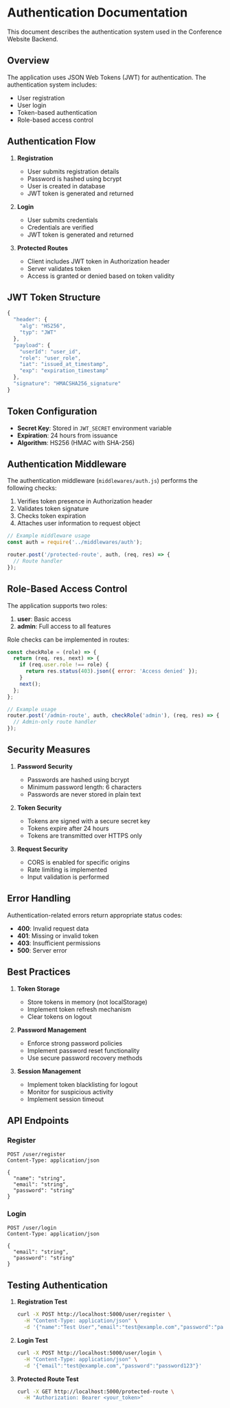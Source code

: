 # Authentication Documentation

This document describes the authentication system used in the Conference Website Backend.

## Overview

The application uses JSON Web Tokens (JWT) for authentication. The authentication system includes:
- User registration
- User login
- Token-based authentication
- Role-based access control

## Authentication Flow

1. **Registration**
   - User submits registration details
   - Password is hashed using bcrypt
   - User is created in database
   - JWT token is generated and returned

2. **Login**
   - User submits credentials
   - Credentials are verified
   - JWT token is generated and returned

3. **Protected Routes**
   - Client includes JWT token in Authorization header
   - Server validates token
   - Access is granted or denied based on token validity

## JWT Token Structure

```javascript
{
  "header": {
    "alg": "HS256",
    "typ": "JWT"
  },
  "payload": {
    "userId": "user_id",
    "role": "user_role",
    "iat": "issued_at_timestamp",
    "exp": "expiration_timestamp"
  },
  "signature": "HMACSHA256_signature"
}
```

## Token Configuration

- **Secret Key**: Stored in `JWT_SECRET` environment variable
- **Expiration**: 24 hours from issuance
- **Algorithm**: HS256 (HMAC with SHA-256)

## Authentication Middleware

The authentication middleware (`middlewares/auth.js`) performs the following checks:

1. Verifies token presence in Authorization header
2. Validates token signature
3. Checks token expiration
4. Attaches user information to request object

```javascript
// Example middleware usage
const auth = require('../middlewares/auth');

router.post('/protected-route', auth, (req, res) => {
  // Route handler
});
```

## Role-Based Access Control

The application supports two roles:
1. **user**: Basic access
2. **admin**: Full access to all features

Role checks can be implemented in routes:

```javascript
const checkRole = (role) => {
  return (req, res, next) => {
    if (req.user.role !== role) {
      return res.status(403).json({ error: 'Access denied' });
    }
    next();
  };
};

// Example usage
router.post('/admin-route', auth, checkRole('admin'), (req, res) => {
  // Admin-only route handler
});
```

## Security Measures

1. **Password Security**
   - Passwords are hashed using bcrypt
   - Minimum password length: 6 characters
   - Passwords are never stored in plain text

2. **Token Security**
   - Tokens are signed with a secure secret key
   - Tokens expire after 24 hours
   - Tokens are transmitted over HTTPS only

3. **Request Security**
   - CORS is enabled for specific origins
   - Rate limiting is implemented
   - Input validation is performed

## Error Handling

Authentication-related errors return appropriate status codes:

- **400**: Invalid request data
- **401**: Missing or invalid token
- **403**: Insufficient permissions
- **500**: Server error

## Best Practices

1. **Token Storage**
   - Store tokens in memory (not localStorage)
   - Implement token refresh mechanism
   - Clear tokens on logout

2. **Password Management**
   - Enforce strong password policies
   - Implement password reset functionality
   - Use secure password recovery methods

3. **Session Management**
   - Implement token blacklisting for logout
   - Monitor for suspicious activity
   - Implement session timeout

## API Endpoints

### Register
```
POST /user/register
Content-Type: application/json

{
  "name": "string",
  "email": "string",
  "password": "string"
}
```

### Login
```
POST /user/login
Content-Type: application/json

{
  "email": "string",
  "password": "string"
}
```

## Testing Authentication

1. **Registration Test**
   ```bash
   curl -X POST http://localhost:5000/user/register \
     -H "Content-Type: application/json" \
     -d '{"name":"Test User","email":"test@example.com","password":"password123"}'
   ```

2. **Login Test**
   ```bash
   curl -X POST http://localhost:5000/user/login \
     -H "Content-Type: application/json" \
     -d '{"email":"test@example.com","password":"password123"}'
   ```

3. **Protected Route Test**
   ```bash
   curl -X GET http://localhost:5000/protected-route \
     -H "Authorization: Bearer <your_token>"
   ``` 